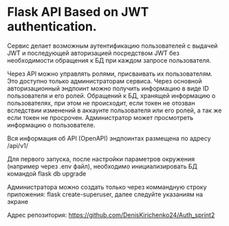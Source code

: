 # Flask API Based on JWT authentication.
Сервис делает возможным аутентификацию пользователей с выдачей JWT и последующей авторизацией посредством JWT без необходимости обращения к БД при каждом запросе пользователя.

Через API можно управлять ролями, присваивать их пользователям. Это доступно только администраторам сервиса. Через основной авторизационный эндпоинт можно получить информацию в виде ID пользователя и его ролей. Обращений к БД, хранящей информацию о пользователях, при этом не происходит, если токен не отозван вследствии изменений в аккаунте пользователя или его ролей, а так же если токен не просрочен. Администратор может просмотреть информацию о пользователе.

Вся информация об API (OpenAPI) эндпоинтах размещена по адресу /api/v1/

Для первого запуска, после настройки параметров окружения (например через .env файл), необходимо инициализировать БД командой flask db upgrade

Администратора можно создать только через коммандную строку приложения: flask create-superuser, далее следуйте указаниям на экране

Адрес репозитория: https://github.com/DenisKirichenko24/Auth_sprint2
